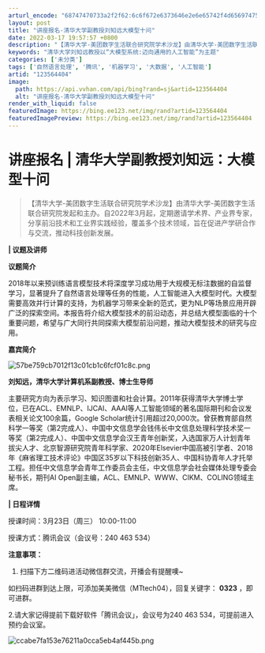 ```yaml
---
arturl_encode: "68747470733a2f2f62:6c6f672e6373646e2e6e65742f4d65697475616e546563682f:61727469636c652f64657461696c732f313233353634343034"
layout: post
title: "讲座报名-清华大学副教授刘知远大模型十问"
date: 2022-03-17 19:57:57 +0800
description: "【清华大学-美团数字生活联合研究院学术沙龙】由清华大学-美团数字生活联合研究院发起和主办。自2022"
keywords: "清华大学刘知远教授以“大模型系统:迈向通用的人工智能”为主题"
categories: ['未分类']
tags: ['自然语言处理', '腾讯', '机器学习', '大数据', '人工智能']
artid: "123564404"
image:
  path: https://api.vvhan.com/api/bing?rand=sj&artid=123564404
  alt: "讲座报名-清华大学副教授刘知远大模型十问"
render_with_liquid: false
featuredImage: https://bing.ee123.net/img/rand?artid=123564404
featuredImagePreview: https://bing.ee123.net/img/rand?artid=123564404
---
```


# 讲座报名 | 清华大学副教授刘知远：大模型十问

> 【清华大学-美团数字生活联合研究院学术沙龙】由清华大学-美团数字生活联合研究院发起和主办。自2022年3月起，定期邀请学术界、产业界专家，分享前沿技术和工业界实践经验，覆盖多个技术领域，旨在促进产学研合作与交流，推动科技创新发展。

**| 议题及讲师**

**议题简介**

2018年以来预训练语言模型技术将深度学习成功用于大规模无标注数据的自监督学习，显著提升了自然语言处理等任务的性能，人工智能进入大模型时代。大模型需要高效并行计算的支持，为机器学习带来全新的范式，更为NLP等场景应用开辟广泛的探索空间。本报告将介绍大模型技术的前沿动态，并总结大模型面临的十个重要问题，希望与广大同行共同探索大模型前沿问题，推动大模型技术的研究与应用。

**嘉宾简介**

![57be759cb7012f13c01cb1c6fcf01c8c.png](https://i-blog.csdnimg.cn/blog_migrate/7579d115b96dc745dcb000887acf4def.png)

**刘知远，清华大学计算机系副教授、博士生导师**

主要研究方向为表示学习、知识图谱和社会计算。2011年获得清华大学博士学位，已在ACL、EMNLP、IJCAI、AAAI等人工智能领域的著名国际期刊和会议发表相关论文100余篇，Google Scholar统计引用超过20,000次。曾获教育部自然科学一等奖（第2完成人）、中国中文信息学会钱伟长中文信息处理科学技术奖一等奖（第2完成人）、中国中文信息学会汉王青年创新奖，入选国家万人计划青年拔尖人才、北京智源研究院青年科学家、2020年Elsevier中国高被引学者、2018年《麻省理工技术评论》中国区35岁以下科技创新35人、中国科协青年人才托举工程。担任中文信息学会青年工作委员会主任，中文信息学会社会媒体处理专委会秘书长，期刊AI Open副主编，ACL、EMNLP、WWW、CIKM、COLING领域主席。

**| 日程详情**

授课时间：3月23日（周三） 10:00-11:00

授课方式：腾讯会议（会议号：240 463 534）

**注意事项：**

1. 扫描下方二维码进活动微信群交流，开播会有提醒噢~

如扫码进群到达上限，可添加美美微信（MTtech04），回复关键字：
**0323**
，即可进群。

2.请大家记得提前下载好软件「腾讯会议」，会议号为240 463 534，可提前进入预约会议室。

![ccabe7fa153e76211a0cca5eb4af445b.png](https://i-blog.csdnimg.cn/blog_migrate/615a696645fb3c30d8981d85017964b3.png)